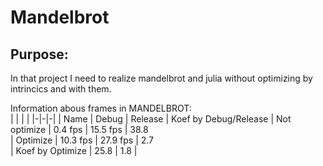 # Mandelbrot 
## Purpose:
In that project I need to realize mandelbrot and julia without optimizing by intrincics and with them.

Information abous frames in MANDELBROT:                          
| | | |
|-|-|-|
| Name              | Debug    | Release  | Koef by Debug/Release
| Not optimize      |  0.4 fps | 15.5 fps | 38.8                 
| Optimize          | 10.3 fps | 27.9 fps | 2.7                  
| Koef by Optimize  | 25.8     | 1.8      |                      


